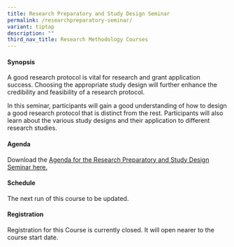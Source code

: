 ```yaml
---
title: Research Preparatory and Study Design Seminar
permalink: /researchpreparatory-seminar/
variant: tiptap
description: ""
third_nav_title: Research Methodology Courses
---
```

<h4><strong>Synopsis</strong></h4>
<p>A good research protocol is vital for research and grant application success.
Choosing the appropriate study design will further enhance the credibility
and feasibility of a research protocol.</p>
<p>In this seminar, participants will gain a good understanding of how to
design a good research protocol that is distinct from the rest. Participants
will also learn about the various study designs and their application to
different research studies.</p>
<h4><strong>Agenda</strong></h4>
<p>Download the <a href="/files/Training/Agenda__Research_Preparatory_and_Study_Design_NS.pdf" rel="noopener nofollow" target="_blank">Agenda for the Research Preparatory and Study Design Seminar here.</a>
</p>
<h4><strong>Schedule</strong></h4>
<p>The next run of this course to be updated.</p>
<h4><strong>Registration</strong></h4>
<p>Registration for this Course is currently closed. It will open nearer
to the course start date.
<br>
<br>
</p>